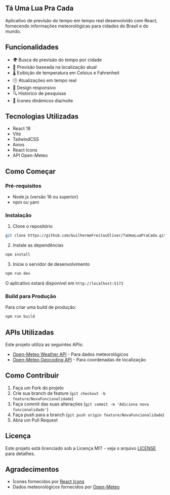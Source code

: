 ## Tá Uma Lua Pra Cada

Aplicativo de previsão do tempo em tempo real desenvolvido com React, fornecendo informações meteorológicas para cidades do Brasil e do mundo.

## Funcionalidades

- 🌍 Busca de previsão do tempo por cidade
- 📍 Previsão baseada na localização atual
- 🌡️ Exibição de temperatura em Celsius e Fahrenheit
- 🕒 Atualizações em tempo real
- 📱 Design responsivo
- 🔍 Histórico de pesquisas
- 🌙 Ícones dinâmicos dia/noite

## Tecnologias Utilizadas

- React 18
- Vite
- TailwindCSS
- Axios
- React Icons
- API Open-Meteo

## Como Começar

### Pré-requisitos

- Node.js (versão 16 ou superior)
- npm ou yarn

### Instalação

1. Clone o repositório
```bash
git clone https://github.com/GuilhermeFreitasOliver/TaUmaLuaPraCada.git
```

2. Instale as dependências
```bash
npm install
```

3. Inicie o servidor de desenvolvimento
```bash
npm run dev
```

O aplicativo estará disponível em `http://localhost:5173`

### Build para Produção

Para criar uma build de produção:

```bash
npm run build
```

## APIs Utilizadas

Este projeto utiliza as seguintes APIs:

- [Open-Meteo Weather API](https://open-meteo.com/) - Para dados meteorológicos
- [Open-Meteo Geocoding API](https://open-meteo.com/en/docs/geocoding-api) - Para coordenadas de localização

## Como Contribuir

1. Faça um Fork do projeto
2. Crie sua branch de feature (`git checkout -b feature/NovaFuncionalidade`)
3. Faça commit das suas alterações (`git commit -m 'Adiciona nova funcionalidade'`)
4. Faça push para a branch (`git push origin feature/NovaFuncionalidade`)
5. Abra um Pull Request

## Licença

Este projeto está licenciado sob a Licença MIT - veja o arquivo [LICENSE](LICENSE) para detalhes.

## Agradecimentos

- Ícones fornecidos por [React Icons](https://react-icons.github.io/react-icons/)
- Dados meteorológicos fornecidos por [Open-Meteo](https://open-meteo.com/)
```
